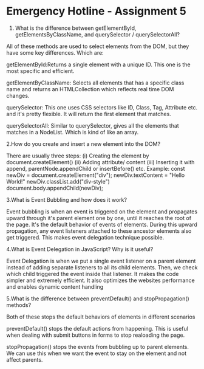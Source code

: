 # Emergency Hotline - Assignment 5

1. What is the difference between getElementById, getElementsByClassName, and querySelector / querySelectorAll?

All of these methods are used to select elements from the DOM, but they have some key differences. Which are:

getElementById:Returns a single element with a unique ID. This one is the most specific and efficient.

getElementByClassName: Selects all elements that has a specific class name and returns an HTMLCollection which reflects real time DOM changes.

querySelector: This one uses CSS selectors like ID, Class, Tag, Attribute etc. and it's pretty flexible. It will return the first element that matches.

querySelectorAll: Similar to querySelector, gives all the elements that matches in a NodeList. Which is kind of like an array.

2.How do you create and insert a new element into the DOM?

There are usually three steps:
(i) Creating the element by document.createElement()
(ii) Adding attribute/ content
(iii) Inserting it with append, parentNode.appendChild or insertBefore() etc.
Example:
const newDiv = document.createElement("div");
newDiv.textContent = "Hello World!"
newDiv.classList.add("div-style")
document.body.appendChild(newDiv);

3.What is Event Bubbling and how does it work?

Event bubbling is when an event is triggered on the element and propagates upward through it's parent element one by one, until it reaches the root of the page. It's the default behavior of events of elements. During this upward propagation, any event listeners attached to these ancestor elements also get triggered. This makes event delegation technique possible.

4.What is Event Delegation in JavaScript? Why is it useful?

Event Delegation is when we put a single event listener on a parent element instead of adding separate listeners to all its child elements. Then, we check which child triggered the event inside that listener.
It makes the code simpler and extremely efficient. It also optimizes the websites performance and enables dynamic content handling

5.What is the difference between preventDefault() and stopPropagation() methods?

Both of these stops the default behaviors of elements in different scenarios

preventDefault() stops the default actions from happening. This is useful when dealing with submit buttons in forms to stop realoading the page.

stopPropagation() stops the events from bubbling up to parent elements. We can use this when we want the event to stay on the element and not affect parents.
